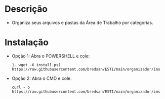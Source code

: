 # Descrição

* Organiza seus arquivos e pastas da Área de Trabalho por categorias. 

# Instalação

* Opção 1: Abra o POWERSHELL e cole:

      1. wget -O install.ps1 https://raw.githubusercontent.com/bredsan/ESTI/main/organizador/install.bat


* Opção 2: Abra o CMD e cole:
         
      curl - o https://raw.githubusercontent.com/bredsan/ESTI/main/organizador/install.bat
